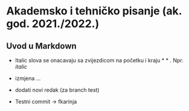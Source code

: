 # Akademsko i tehničko pisanje (ak. god. 2021./2022.)


## Uvod u Markdown

- Italic slova se onacavaju sa zvijezdicom na početku i kraju * * . Npr. *italic*

- izmjena ...
- dodati novi redak (za branch test)
- Testni commit -> fkarinja

